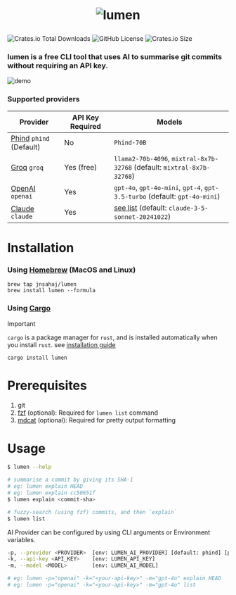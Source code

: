 
# <p align="center"><img src="https://github.com/user-attachments/assets/896f9239-134a-4428-9bb5-50ea59cdb5c3" alt="lumen" /></p>
![Crates.io Total Downloads](https://img.shields.io/crates/d/lumen)
![GitHub License](https://img.shields.io/github/license/jnsahaj/lumen)
![Crates.io Size](https://img.shields.io/crates/size/lumen)




### lumen is a free CLI tool that uses AI to summarise git commits without requiring an API key.

![demo](https://github.com/user-attachments/assets/0d029bdb-3b11-4b5c-bed6-f5a91d8529f2)

### Supported providers

| Provider                                                                                                             | API Key Required | Models                                                                                      |
|----------------------------------------------------------------------------------------------------------------------|------------------|---------------------------------------------------------------------------------------------|
| [Phind](https://www.phind.com/agent) `phind` (Default)                                                             | No              | `Phind-70B`                                                                                |
| [Groq](https://groq.com/) `groq`                                                                                   | Yes (free)      | `llama2-70b-4096`, `mixtral-8x7b-32768` (default: `mixtral-8x7b-32768`)                     |
| [OpenAI](https://platform.openai.com/docs/guides/text-generation/chat-completions-api) `openai`                    | Yes             | `gpt-4o`, `gpt-4o-mini`, `gpt-4`, `gpt-3.5-turbo` (default: `gpt-4o-mini`)                  |
| [Claude](https://claude.ai/new) `claude`                                                                     | Yes             | [see list](https://docs.anthropic.com/en/docs/about-claude/models#model-names) (default: `claude-3-5-sonnet-20241022`) |                                                                                |



# Installation
### Using [Homebrew](https://brew.sh/) (MacOS and Linux)
```
brew tap jnsahaj/lumen
brew install lumen --formula
```
### Using [Cargo](https://github.com/rust-lang/cargo)

> [!IMPORTANT]
> `cargo` is a package manager for `rust`,
> and is installed automatically when you install `rust`.
> see [installation guide](https://doc.rust-lang.org/cargo/getting-started/installation.html)
```
cargo install lumen
```

# Prerequisites
1. git
2. [fzf](https://github.com/junegunn/fzf) (optional): Required for `lumen list` command
3. [mdcat](https://github.com/swsnr/mdcat) (optional): Required for pretty output formatting

# Usage

```zsh
$ lumen --help

# summarise a commit by giving its SHA-1
# eg: lumen explain HEAD
# eg: lumen explain cc50651f
$ lumen explain <commit-sha>

# fuzzy-search (using fzf) commits, and then `explain`
$ lumen list
```
AI Provider can be configured by using CLI arguments or Environment variables.
```sh
-p, --provider <PROVIDER>  [env: LUMEN_AI_PROVIDER] [default: phind] [possible values: openai, phind, groq]
-k, --api-key <API_KEY>    [env: LUMEN_API_KEY]
-m, --model <MODEL>        [env: LUMEN_AI_MODEL]

# eg: lumen -p="openai" -k="<your-api-key>" -m="gpt-4o" explain HEAD
# eg: lumen -p="openai" -k="<your-api-key>" -m="gpt-4o" list

```
